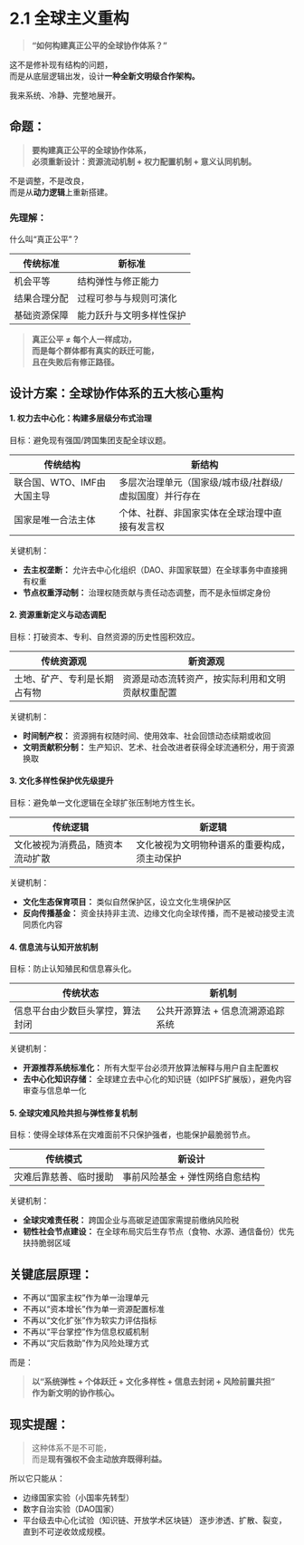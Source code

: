 # 2.1 全球主义重构

> **“如何构建真正公平的全球协作体系？”**

这不是修补现有结构的问题，\
而是从底层逻辑出发，设计**一种全新文明级合作架构。**

我来系统、冷静、完整地展开。

## 命题：

> **要构建真正公平的全球协作体系，**\
> **必须重新设计：资源流动机制 + 权力配置机制 + 意义认同机制。**

不是调整，不是改良，\
而是从**动力逻辑**上重新搭建。

###  先理解：

什么叫“真正公平”？

| 传统标准   | 新标准          |
| ------ | ------------ |
| 机会平等   | 结构弹性与修正能力    |
| 结果合理分配 | 过程可参与与规则可演化  |
| 基础资源保障 | 能力跃升与文明多样性保护 |

> **真正公平 ≠ 每个人一样成功，**\
> **而是每个群体都有真实的跃迁可能，**\
> **且在失败后有修正路径。**

## 设计方案：全球协作体系的五大核心重构

#### 1. **权力去中心化：构建多层级分布式治理**

目标：避免现有强国/跨国集团支配全球议题。

| 传统结构             | 新结构                           |
| ---------------- | ----------------------------- |
| 联合国、WTO、IMF由大国主导 | 多层次治理单元（国家级/城市级/社群级/虚拟国度）并行存在 |
| 国家是唯一合法主体        | 个体、社群、非国家实体在全球治理中直接有发言权       |

关键机制：

* **去主权垄断：** 允许去中心化组织（DAO、非国家联盟）在全球事务中直接拥有权重
* **节点权重浮动制：** 治理权随贡献与责任动态调整，而不是永恒绑定身份

#### 2. **资源重新定义与动态调配**

目标：打破资本、专利、自然资源的历史性囤积效应。

| 传统资源观          | 新资源观                     |
| -------------- | ------------------------ |
| 土地、矿产、专利是长期占有物 | 资源是动态流转资产，按实际利用和文明贡献权重配置 |

关键机制：

* **时间制产权：** 资源拥有权随时间、使用效率、社会回馈动态续期或收回
* **文明贡献积分制：** 生产知识、艺术、社会改进者获得全球流通积分，用于资源换取

#### 3. **文化多样性保护优先级提升**

目标：避免单一文化逻辑在全球扩张压制地方性生长。

| 传统逻辑             | 新逻辑                    |
| ---------------- | ---------------------- |
| 文化被视为消费品，随资本流动扩散 | 文化被视为文明物种谱系的重要构成，须主动保护 |

关键机制：

* **文化生态保育项目：** 类似自然保护区，设立文化生境保护区
* **反向传播基金：** 资金扶持非主流、边缘文化向全球传播，而不是被动接受主流同质化内容

#### 4. **信息流与认知开放机制**

目标：防止认知殖民和信息寡头化。

| 传统状态             | 新机制                |
| ---------------- | ------------------ |
| 信息平台由少数巨头掌控，算法封闭 | 公共开源算法 + 信息流溯源追踪系统 |

关键机制：

* **开源推荐系统标准化：** 所有大型平台必须开放算法解释与用户自主配置权
* **去中心化知识存储：** 全球建立去中心化的知识链（如IPFS扩展版），避免内容审查与信息单一化

#### 5. **全球灾难风险共担与弹性修复机制**

目标：使得全球体系在灾难面前不只保护强者，也能保护最脆弱节点。

| 传统模式        | 新设计               |
| ----------- | ----------------- |
| 灾难后靠慈善、临时援助 | 事前风险基金 + 弹性网络自愈结构 |

关键机制：

* **全球灾难责任税：** 跨国企业与高碳足迹国家需提前缴纳风险税
* **韧性社会节点建设：** 在全球布局灾后生存节点（食物、水源、通信备份）优先扶持脆弱区域

## 关键底层原理：

* 不再以“国家主权”作为单一治理单元
* 不再以“资本增长”作为单一资源配置标准
* 不再以“文化扩张”作为软实力评估指标
* 不再以“平台掌控”作为信息权威机制
* 不再以“灾后救助”作为风险处理方式

而是：

> **以“系统弹性 + 个体跃迁 + 文化多样性 + 信息去封闭 + 风险前置共担”**\
> **作为新文明的协作核心。**

## 现实提醒：

> 这种体系不是不可能，\
> 而是**现有强权不会主动放弃既得利益。**

所以它只能从：

* 边缘国家实验（小国率先转型）
* 数字自治实验（DAO国家）
* 平台级去中心化试验（知识链、开放学术区块链） 逐步渗透、扩散、裂变，\
  直到不可逆收敛成规模。
